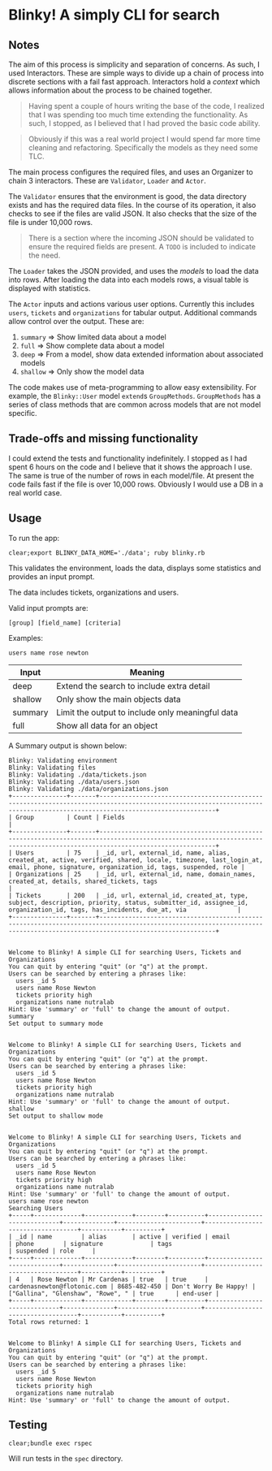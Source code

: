 # Blinky! A simply CLI for search

## Notes

The aim of this process is simplicity and separation of concerns.
As such, I used Interactors.
These are simple ways to divide up a chain of process into discrete sections with a fail fast approach.
Interactors hold a *context* which allows information about the process to be chained together.

> Having spent a couple of hours writing the base of the code, I realized that I was spending too much 
> time extending the functionality. As such, I stopped, as I believed that I had proved the basic
> code ability.

> Obviously if this was a real world project I would spend far more time cleaning and refactoring.
> Specifically the models as they need some TLC.

The main process configures the required files, and uses an Organizer to chain 3 interactors.
These are `Validator`, `Loader` and `Actor`.

The `Validator` ensures that the environment is good, the data directory exists and has the required data files.
In the course of its operation, it also checks to see if the files are valid JSON.
It also checks that the size of the file is under 10,000 rows.

> There is a section where the incoming JSON should be validated to ensure the required fields are present.
> A `TODO` is included to indicate the need.

The `Loader` takes the JSON provided, and uses the *models* to load the data into rows.
After loading the data into each models rows, a visual table is displayed with statistics.

The `Actor` inputs and actions various user options. 
Currently this includes `users`, `tickets` and `organizations` for tabular output.
Additional commands allow control over the output.
These are:

1. `summary` => Show limited data about a model
2. `full` => Show complete data about a model
3. `deep` => From a model, show data extended information about associated models
4. `shallow` => Only show the model data

The code makes use of meta-programming to allow easy extensibility.
For example, the `Blinky::User` model `extend`s `GroupMethods`.
`GroupMethods` has a series of class methods that are common across models that are not model specific.

## Trade-offs and missing functionality

I could extend the tests and functionality indefinitely.
I stopped as I had spent 6 hours on the code and I believe that it shows the approach I use.
The same is true of the number of rows in each model/file.
At present the code fails fast if the file is over 10,000 rows.
Obviously I would use a DB in a real world case.


## Usage

To run the app:

`clear;export BLINKY_DATA_HOME='./data'; ruby blinky.rb`

This validates the environment, loads the data, displays 
some statistics and provides an input prompt.

The data includes tickets, organizations and users. 

Valid input prompts are:

`[group] [field_name] [criteria]`

Examples:

`users name rose newton`

| Input | Meaning |
| ----- | --------|
| deep  | Extend the search to include extra detail |
| shallow | Only show the main objects data |
| summary | Limit the output to include only meaningful data |
| full | Show all data for an object |

A Summary output is shown below:

```
Blinky: Validating environment
Blinky: Validating files
Blinky: Validating ./data/tickets.json
Blinky: Validating ./data/users.json
Blinky: Validating ./data/organizations.json
+---------------+-------+----------------------------------------------------------------------------------------------------------------------------------------------------------------------------+
| Group         | Count | Fields                                                                                                                                                                     |
+---------------+-------+----------------------------------------------------------------------------------------------------------------------------------------------------------------------------+
| Users         | 75    | _id, url, external_id, name, alias, created_at, active, verified, shared, locale, timezone, last_login_at, email, phone, signature, organization_id, tags, suspended, role |
| Organizations | 25    | _id, url, external_id, name, domain_names, created_at, details, shared_tickets, tags                                                                                       |
| Tickets       | 200   | _id, url, external_id, created_at, type, subject, description, priority, status, submitter_id, assignee_id, organization_id, tags, has_incidents, due_at, via              |
+---------------+-------+----------------------------------------------------------------------------------------------------------------------------------------------------------------------------+


Welcome to Blinky! A simple CLI for searching Users, Tickets and Organizations
You can quit by entering "quit" (or "q") at the prompt.
Users can be searched by entering a phrases like:
  users _id 5
  users name Rose Newton
  tickets priority high
  organizations name nutralab
Hint: Use 'summary' or 'full' to change the amount of output.
summary
Set output to summary mode


Welcome to Blinky! A simple CLI for searching Users, Tickets and Organizations
You can quit by entering "quit" (or "q") at the prompt.
Users can be searched by entering a phrases like:
  users _id 5
  users name Rose Newton
  tickets priority high
  organizations name nutralab
Hint: Use 'summary' or 'full' to change the amount of output.
shallow
Set output to shallow mode


Welcome to Blinky! A simple CLI for searching Users, Tickets and Organizations
You can quit by entering "quit" (or "q") at the prompt.
Users can be searched by entering a phrases like:
  users _id 5
  users name Rose Newton
  tickets priority high
  organizations name nutralab
Hint: Use 'summary' or 'full' to change the amount of output.
users name rose newton
Searching Users
+-----+-------------+-------------+--------+----------+-----------------------------+--------------+-----------------------+-----------------------------------+-----------+----------+
| _id | name        | alias       | active | verified | email                       | phone        | signature             | tags                              | suspended | role     |
+-----+-------------+-------------+--------+----------+-----------------------------+--------------+-----------------------+-----------------------------------+-----------+----------+
| 4   | Rose Newton | Mr Cardenas | true   | true     | cardenasnewton@flotonic.com | 8685-482-450 | Don't Worry Be Happy! | ["Gallina", "Glenshaw", "Rowe", " | true      | end-user |
+-----+-------------+-------------+--------+----------+-----------------------------+--------------+-----------------------+-----------------------------------+-----------+----------+
Total rows returned: 1


Welcome to Blinky! A simple CLI for searching Users, Tickets and Organizations
You can quit by entering "quit" (or "q") at the prompt.
Users can be searched by entering a phrases like:
  users _id 5
  users name Rose Newton
  tickets priority high
  organizations name nutralab
Hint: Use 'summary' or 'full' to change the amount of output.
```

## Testing

`clear;bundle exec rspec`

Will run tests in the `spec` directory.
